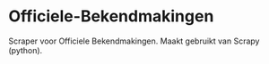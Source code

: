 # Officiele-Bekendmakingen
Scraper voor Officiele Bekendmakingen. Maakt gebruikt van Scrapy (python). 
